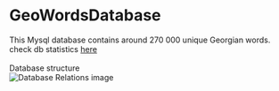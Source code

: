 # GeoWordsDatabase
This Mysql database contains around 270 000 unique Georgian words. 
<br>
 check db statistics <a target="blank" href="http://bumbeishvili.github.io/GeoWordsDatabase">here</a>
 <br><br>
Database structure
<br>
![Database Relations image](https://raw.githubusercontent.com/bumbeishvili/GeoWordsDatabase/master/relations.png?raw=true "Optional Title")


